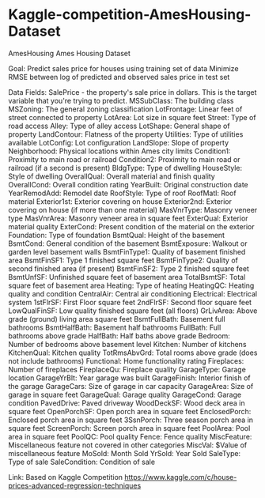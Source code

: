 # Kaggle-competition-AmesHousing-Dataset
AmesHousing
Ames Housing Dataset

Goal:
Predict sales price for houses using training set of data 
Minimize RMSE between log of predicted and observed sales price in test set

Data Fields:
SalePrice - the property's sale price in dollars. This is the target variable that you're trying to predict. 
MSSubClass: The building class 
MSZoning: The general zoning classification 
LotFrontage: Linear feet of street connected to property 
LotArea: Lot size in square feet 
Street: Type of road access 
Alley: Type of alley access 
LotShape: General shape of property 
LandContour: Flatness of the property 
Utilities: Type of utilities available 
LotConfig: Lot configuration 
LandSlope: Slope of property 
Neighborhood: Physical locations within Ames city limits 
Condition1: Proximity to main road or railroad 
Condition2: Proximity to main road or railroad (if a second is present) 
BldgType: Type of dwelling 
HouseStyle: Style of dwelling 
OverallQual: Overall material and finish quality 
OverallCond: Overall condition rating 
YearBuilt: Original construction date 
YearRemodAdd: Remodel date 
RoofStyle: Type of roof 
RoofMatl: Roof material 
Exterior1st: Exterior covering on house 
Exterior2nd: Exterior covering on house (if more than one material) 
MasVnrType: Masonry veneer type 
MasVnrArea: Masonry veneer area in square feet 
ExterQual: Exterior material quality 
ExterCond: Present condition of the material on the exterior 
Foundation: Type of foundation 
BsmtQual: Height of the basement 
BsmtCond: General condition of the basement 
BsmtExposure: Walkout or garden level basement walls 
BsmtFinType1: Quality of basement finished area 
BsmtFinSF1: Type 1 finished square feet 
BsmtFinType2: Quality of second finished area (if present) 
BsmtFinSF2: Type 2 finished square feet 
BsmtUnfSF: Unfinished square feet of basement area 
TotalBsmtSF: Total square feet of basement area 
Heating: Type of heating 
HeatingQC: Heating quality and condition 
CentralAir: Central air conditioning 
Electrical: Electrical system 
1stFlrSF: First Floor square feet 
2ndFlrSF: Second floor square feet 
LowQualFinSF: Low quality finished square feet (all floors) 
GrLivArea: Above grade (ground) living area square feet 
BsmtFullBath: Basement full bathrooms 
BsmtHalfBath: Basement half bathrooms 
FullBath: Full bathrooms above grade 
HalfBath: Half baths above grade 
Bedroom: Number of bedrooms above basement level 
Kitchen: Number of kitchens 
KitchenQual: Kitchen quality 
TotRmsAbvGrd: Total rooms above grade (does not include bathrooms) 
Functional: Home functionality rating 
Fireplaces: Number of fireplaces 
FireplaceQu: Fireplace quality 
GarageType: Garage location 
GarageYrBlt: Year garage was built 
GarageFinish: Interior finish of the garage 
GarageCars: Size of garage in car capacity 
GarageArea: Size of garage in square feet 
GarageQual: Garage quality 
GarageCond: Garage condition 
PavedDrive: Paved driveway 
WoodDeckSF: Wood deck area in square feet 
OpenPorchSF: Open porch area in square feet 
EnclosedPorch: Enclosed porch area in square feet 
3SsnPorch: Three season porch area in square feet 
ScreenPorch: Screen porch area in square feet 
PoolArea: Pool area in square feet 
PoolQC: Pool quality 
Fence: Fence quality 
MiscFeature: Miscellaneous feature not covered in other categories 
MiscVal: $Value of miscellaneous feature 
MoSold: Month Sold 
YrSold: Year Sold 
SaleType: Type of sale 
SaleCondition: Condition of sale 

Link:
Based on Kaggle Competition 
https://www.kaggle.com/c/house-prices-advanced-regression-techniques
